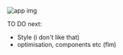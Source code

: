 ![app img](https://i.imgur.com/s2lhqLe.jpeg)

TO DO next: 
- Style (i don't like that)
- optimisation, components etc (flm)
